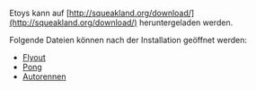 ﻿
Etoys kann auf [http://squeakland.org/download/](http://squeakland.org/download/) heruntergeladen werden.

Folgende Dateien können nach der Installation geöffnet werden:

- [Flyout](https://github.com/niccokunzmann/spiele-mit-kindern/blob/master/beispiele/Flyout.100.pr?raw=true)
- [Pong](https://github.com/niccokunzmann/spiele-mit-kindern/blob/master/beispiele/Pong.008.pr?raw=true)
- [Autorennen](https://github.com/niccokunzmann/spiele-mit-kindern/blob/master/beispiele/rennen.011.pr?raw=true)


